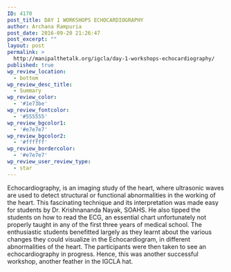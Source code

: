 ```yaml
---
ID: 4170
post_title: DAY 1 WORKSHOPS ECHOCARDIOGRAPHY
author: Archana Rampuria
post_date: 2016-09-20 21:26:47
post_excerpt: ""
layout: post
permalink: >
  http://manipalthetalk.org/igcla/day-1-workshops-echocardiography/
published: true
wp_review_location:
  - bottom
wp_review_desc_title:
  - Summary
wp_review_color:
  - '#1e73be'
wp_review_fontcolor:
  - '#555555'
wp_review_bgcolor1:
  - '#e7e7e7'
wp_review_bgcolor2:
  - '#ffffff'
wp_review_bordercolor:
  - '#e7e7e7'
wp_review_user_review_type:
  - star
---
```

Echocardiography, is an imaging study of the heart, where ultrasonic waves are used to detect structural or functional abnormalities in the working of the heart. This fascinating technique and its interpretation was made easy for students by Dr. Krishnananda Nayak, SOAHS. He also tipped the students on how to read the ECG, an essential chart unfortunately not properly taught in any of the first three years of medical school. The enthusiastic students benefitted largely as they learnt about the various changes they could visualize in the Echocardiogram, in different abnormalities of the heart. The participants were then taken to see an echocardiography in progress. Hence, this was another successful workshop, another feather in the IGCLA hat.